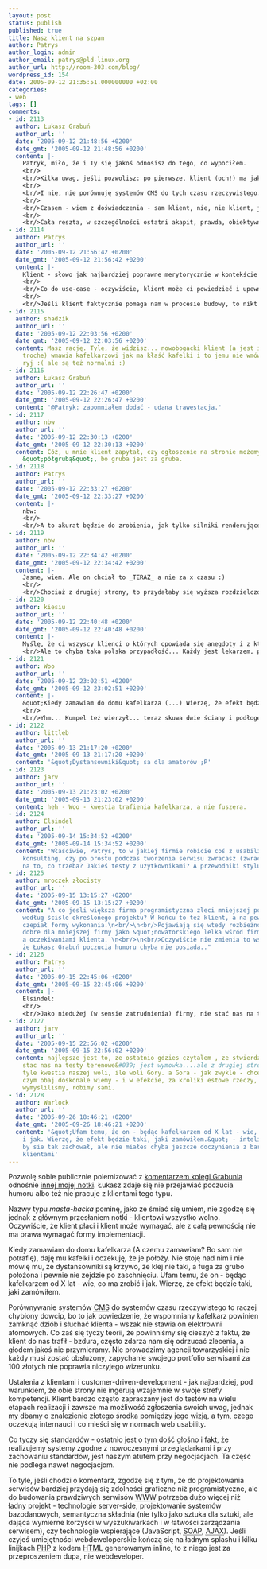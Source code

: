 ```yaml
---
layout: post
status: publish
published: true
title: Nasz klient na szpan
author: Patrys
author_login: admin
author_email: patrys@pld-linux.org
author_url: http://room-303.com/blog/
wordpress_id: 154
date: 2005-09-12 21:35:51.000000000 +02:00
categories:
- web
tags: []
comments:
- id: 2113
  author: Łukasz Grabuń
  author_url: ''
  date: '2005-09-12 21:48:56 +0200'
  date_gmt: '2005-09-12 21:48:56 +0200'
  content: |-
    Patryk, miło, że i Ty się jakoś odnosisz do tego, co wypociłem.
    <br/>
    <br/>Kilka uwag, jeśli pozwolisz: po pierwsze, klient (och!) ma jak najbardziej prawo do tak wybrania środowiska programistycznego, jak i narzucenia technik implementacyjnych, bo mu, na przykład, kaskada się nie podoba, ma do tego kupionego RUP-a więc fajnie by było, jakby tworzyło się wszystko właśnie tak, w oparciu o Oracle, bo czemu nie. Porównując do kafelkarza: ma być Cekol, a krzyżyki na dwa milimetry i tak, przyjdę dopilnować. I kwiat główkami do siebie, a nie doniczkami.
    <br/>
    <br/>I nie, nie porównuję systemów CMS do tych czasu rzeczywistego.
    <br/>
    <br/>Czasem - wiem z doświadczenia - sam klient, nie, nie klient, już dosyć tego słowa, użytkownik podsyła gotowe rozwiązania, w formie, chociażby specyfikacji, przypadków użycia, zamodelowanym w Designerze procesów, i chce mieć coś zrobione tak i tak. To przypadek drugi z mojego wpisu. Ingerencja jest czasem konieczna, bo chyba nie powiesz, Patryk, że to wykonawca ma zawsze rację, bo to jest nieprawda. I nie chodzi o pieniądze, że niby kto płaci, ten wymaga, ale - jak już napisałem - często klient wie lepiej. Naprawdę.
    <br/>
    <br/>Cała reszta, w szczególności ostatni akapit, prawda, obiektywne fakty, może raczej, jako takie dyskusji nie podlegające.
- id: 2114
  author: Patrys
  author_url: ''
  date: '2005-09-12 21:56:42 +0200'
  date_gmt: '2005-09-12 21:56:42 +0200'
  content: |-
    Klient - słowo jak najbardziej poprawne merytorycznie w kontekście kupowania usług bądź produktów.
    <br/>
    <br/>Co do use-case - oczywiście, klient może ci powiedzieć i upewnić cię w przekonaniu, że tak będzie lepiej, jednak większość przychodzi ze słowami &quot;jeszcze większe logo&quot;, &quot;nagłówek na 2/3 strony&quot;, &quot;newsy niżej&quot;, &quot;menu ma błyskać i robić DING&quot;. To z takich klientów się webdeweloperzy śmieją i to o nich krążą legendy.
    <br/>
    <br/>Jeśli klient faktycznie pomaga nam w procesie budowy, to nikt złego słowa o nim nie powie, denerwujący są tylko tacy, którzy &quot;gdzieś usłyszeli&quot; albo &quot;czytali, że to jest na topie&quot; (&quot;a mój siostrzeniec też kiedyś zrobił stronę we FrontPage&quot;).
- id: 2115
  author: shadzik
  author_url: ''
  date: '2005-09-12 22:03:56 +0200'
  date_gmt: '2005-09-12 22:03:56 +0200'
  content: Masz rację. Tyle, że widzisz... nowobogacki klient (a jest ich w ch** i
    troche) wmawia kafelkarzowi jak ma kłaść kafelki i to jemu nie wmówisz żeby zatkał
    ryj :( ale są też normalni :)
- id: 2116
  author: Łukasz Grabuń
  author_url: ''
  date: '2005-09-12 22:26:47 +0200'
  date_gmt: '2005-09-12 22:26:47 +0200'
  content: '@Patryk: zapomniałem dodać - udana trawestacja.'
- id: 2117
  author: nbw
  author_url: ''
  date: '2005-09-12 22:30:13 +0200'
  date_gmt: '2005-09-12 22:30:13 +0200'
  content: Cóż, u mnie klient zapytał, czy ogłoszenie na stronie możemy zrobić czcionką
    &quot;półgrubą&quot;, bo gruba jest za gruba.
- id: 2118
  author: Patrys
  author_url: ''
  date: '2005-09-12 22:33:27 +0200'
  date_gmt: '2005-09-12 22:33:27 +0200'
  content: |-
    nbw:
    <br/>
    <br/>A to akurat będzie do zrobienia, jak tylko silniki renderujące zaczną prawidłowo wspierać font-weight (w tej chwili awykonalne ze względu na ograniczone możliwości Windows i biblioteki freetype) :D
- id: 2119
  author: nbw
  author_url: ''
  date: '2005-09-12 22:34:42 +0200'
  date_gmt: '2005-09-12 22:34:42 +0200'
  content: |-
    Jasne, wiem. Ale on chciał to _TERAZ_ a nie za x czasu :)
    <br/>
    <br/>Chociaż z drugiej strony, to przydałaby się wyższa rozdzielczość.
- id: 2120
  author: kiesiu
  author_url: ''
  date: '2005-09-12 22:40:48 +0200'
  date_gmt: '2005-09-12 22:40:48 +0200'
  content: |-
    Myślę, że ci wszyscy klienci o których opowiada się anegdoty i z którymi były &quot;problemy&quot; to tak naprawdę niewielka w sumie grupa ludzi, którzy właściwie nie wiedzą czego by chcieli. Ale bardzo często uważają, że zdecydowanie znają się na tym co zlecają innym.
    <br/>Ale to chyba taka polska przypadłość... Każdy jest lekarzem, politykiem, trenerem polskich piłkarzy... a w niedalekiej przyszłości także informatykiem... no i zdecydowanie wie lepiej niż inni.
- id: 2121
  author: Woo
  author_url: ''
  date: '2005-09-12 23:02:51 +0200'
  date_gmt: '2005-09-12 23:02:51 +0200'
  content: |-
    &quot;Kiedy zamawiam do domu kafelkarza (...) Wierzę, że efekt będzie taki, jaki zamówiłem. &quot;
    <br/>
    <br/>Yhm... Kumpel też wierzył... teraz skuwa dwie ściany i podłogę łazienki...
- id: 2122
  author: littleb
  author_url: ''
  date: '2005-09-13 21:17:20 +0200'
  date_gmt: '2005-09-13 21:17:20 +0200'
  content: '&quot;Dystansowniki&quot; sa dla amatorów ;P'
- id: 2123
  author: jarv
  author_url: ''
  date: '2005-09-13 21:23:02 +0200'
  date_gmt: '2005-09-13 21:23:02 +0200'
  content: heh - Woo - kwestia trafienia kafelkarza, a nie fuszera.
- id: 2124
  author: Elsindel
  author_url: ''
  date: '2005-09-14 15:34:52 +0200'
  date_gmt: '2005-09-14 15:34:52 +0200'
  content: 'Właściwie, Patrys, to w jakiej firmie robicie coś z usability? I co konkretnie:
    konsulting, czy po prostu podczas tworzenia serwisu zwracasz (zwracacie) uwagę
    na to, co trzeba? Jakieś testy z uzytkownikami? A przewodniki stylu kiedyś wykorzystywałeś?'
- id: 2125
  author: mroczek złocisty
  author_url: ''
  date: '2005-09-15 13:15:27 +0200'
  date_gmt: '2005-09-15 13:15:27 +0200'
  content: "A co jesli większa firma programistyczna zleci mniejszej podwykonawstwo
    według ściśle określonego projektu? W końcu to też klient, a na pewno będzie się
    czepiał formy wykonania.\n<br/>\n<br/>Pojawiają się wtedy rozbieżności w tym co
    dobre dla mniejszej firmy jako &quot;nowatorskiego lelka wśród firm webdeweloperskich&quot;,
    a oczekiwaniami klienta. \n<br/>\n<br/>Oczywiście nie zmienia to wszystko faktu,
    że Łukasz Grabuń poczucia humoru chyba nie posiada.."
- id: 2126
  author: Patrys
  author_url: ''
  date: '2005-09-15 22:45:06 +0200'
  date_gmt: '2005-09-15 22:45:06 +0200'
  content: |-
    Elsindel:
    <br/>
    <br/>Jako niedużej (w sensie zatrudnienia) firmy, nie stać nas na testy terenowe z użytkownikami, więc dokładamy (ja i grafik) wszelkich starań, żeby śledzić na bieżąco wyniki badań prowadzonych przez większe firmy i instytuty. Myślę, że lepsze to niż nic.
- id: 2127
  author: jarv
  author_url: ''
  date: '2005-09-15 22:56:02 +0200'
  date_gmt: '2005-09-15 22:56:02 +0200'
  content: najlepsze jest to, ze ostatnio gdzies czytalem , ze stwierdzenie - &#039;nie
    stac nas na testy terenowe&#039; jest wymowka....ale z drugiej strony - to nie
    tyle kwestia naszej woli, ile woli Gory. a Gora - jak zwykle - chce szybko, o
    czym obaj doskonale wiemy - i w efekcie, za kroliki estowe rzeczy, ktore sami
    wymyslilismy, robimy sami.
- id: 2128
  author: Warlock
  author_url: ''
  date: '2005-09-26 18:46:21 +0200'
  date_gmt: '2005-09-26 18:46:21 +0200'
  content: '&quot;Ufam temu, że on - będąc kafelkarzem od X lat - wie, co ma zrobić
    i jak. Wierzę, że efekt będzie taki, jaki zamówiłem.&quot; - inteligetny klient
    by sie tak zachował, ale nie miałes chyba jeszcze doczynienia z bardzo topornymi
    klientami'
---
```

<p>Pozwolę sobie publicznie polemizować z <a href="http://grabun.com/blog/2005/09/klient-nasz-pan/">komentarzem kolegi Grabunia</a> odnośnie <a href="http://patrys.jogger.pl/comment.php?eid=145849">innej mojej notki</a>. Łukasz zdaje się nie przejawiać poczucia humoru albo też nie pracuje z klientami tego typu.</p>

<p>Nazwy typu <em>masta-hacka</em> pominę, jako że śmiać się umiem, nie zgodzę się jednak z głównym przesłaniem notki - klientowi wszystko wolno. Oczywiście, że klient płaci i klient może wymagać, ale z całą pewnością nie ma prawa wymagać formy implementacji.</p>

<p>Kiedy zamawiam do domu kafelkarza (A czemu zamawiam? Bo sam nie potrafię), daję mu kafelki i oczekuję, że je położy. Nie stoję nad nim i nie mówię mu, że dystansowniki są krzywo, że klej nie taki, a fuga za grubo położona i pewnie nie zejdzie po zaschnięciu. Ufam temu, że on - będąc kafelkarzem od X lat - wie, co ma zrobić i jak. Wierzę, że efekt będzie taki, jaki zamówiłem.</p>

<p>Porównywanie systemów <abbr title="Content Management System">CMS</abbr> do systemów czasu rzeczywistego to raczej chybiony dowcip, bo to jak powiedzenie, że wspomniany kafelkarz powinien zamknąć dziób i słuchać klienta - wszak nie stawia on elektrowni atomowych. Co zaś się tyczy teorii, że powinniśmy się cieszyć z faktu, że klient do nas trafił - bzdura, często zdarza nam się odrzucać zlecenia, a głodem jakoś nie przymieramy. Nie prowadzimy agencji towarzyskiej i nie każdy musi zostać obsłużony, zapychanie swojego portfolio serwisami za 100 złotych nie poprawia niczyjego wizerunku.</p>

<p>Ustalenia z klientami i customer-driven-development - jak najbardziej, pod warunkiem, że obie strony nie ingerują wzajemnie w swoje strefy kompetencji. Klient bardzo często zapraszany jest do testów na wielu etapach realizacji i zawsze ma możliwość zgłoszenia swoich uwag, jednak my dbamy o znalezienie złotego środka pomiędzy jego wizją, a tym, czego oczekują internauci i co mieści się w normach web usability.</p>

<p>Co tyczy się standardów - ostatnio jest o tym dość głośno i fakt, że realizujemy systemy zgodne z nowoczesnymi przeglądarkami i przy zachowaniu standardów, jest naszym atutem przy negocjacjach. Ta część nie podlega nawet negocjacjom.</p>

<p>To tyle, jeśli chodzi o komentarz, zgodzę się z tym, że do projektowania serwisów bardziej przydają się zdolności graficzne niż programistyczne, ale do budowania prawdziwych serwisów <abbr title="World Wide Web">WWW</abbr> potrzeba dużo więcej niż ładny projekt - technologie server-side, projektowanie systemów bazodanowych, semantyczna składnia (nie tylko jako sztuka dla sztuki, ale dająca wymierne korzyści w wyszukiwarkach i w łatwości zarządzania serwisem), czy technologie wspierające (JavaScript, <abbr title="Simple Object Access Protocol">SOAP</abbr>, <abbr title="Asynchronous JavaScript And XML">AJAX</abbr>). Jeśli czyjeś umiejętności webdeweloperskie kończą się na ładnym splashu i kilku linijkach <abbr title="PHP Hypertext Preprocessor">PHP</abbr> z kodem <abbr title="HyperText Markup Language">HTML</abbr> generowanym inline, to z niego jest za przeproszeniem dupa, nie webdeveloper.</p>
